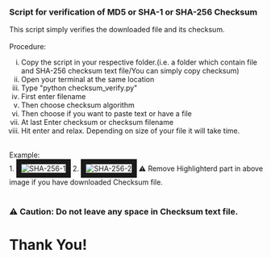 <html>
<h3>Script for verification of MD5 or SHA-1 or SHA-256 Checksum </h3>
<p> This script simply verifies the downloaded file and its checksum.<br><br>
Procedure:<br>
<ol type="i">
<li>Copy the script in your respective folder.(i.e. a folder which contain file and SHA-256 checksum text file/You can simply copy checksum)
<li>Open your terminal at the same location
<li>Type "python checksum_verify.py"
<li>First enter filename
<li>Then choose checksum algorithm
<li>Then choose if you want to paste text or have a file
<li>At last Enter checksum or checksum filename
<li>Hit enter and relax. Depending on size of your file it will take time.
</ol><br>
Example:<br>
1. <img src="https://i.ibb.co/jZHQvsh/SHA-256-1.jpg" alt="SHA-256-1" border="10">
2. <img src="https://i.ibb.co/F449nV8/SHA-256-2.jpg" alt="SHA-256-2" border="10">
&#9888; Remove Highlighterd part in above image if you have downloaded Checksum file.<br><br>
<h3>&#9888; Caution: Do not leave any space in Checksum text file.<h3>
<h1>Thank You!<h1>
</p>
</html>
